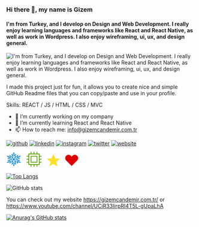 ### Hi there 👋, my name is Gizem
#### I'm from Turkey, and I develop on Design and Web Development. I really enjoy learning languages and frameworks like React and React Native, as well as work in Wordpress. I also enjoy wireframing, ui, ux, and design general.
![I'm from Turkey, and I develop on Design and Web Development. I really enjoy learning languages and frameworks like React and React Native, as well as work in Wordpress. I also enjoy wireframing, ui, ux, and design general.](https://gizemcandemir.com.tr/images/portfolio/bannergithub.png)

I made this project just for fun, it allows you to create nice and simple GitHub Readme files that you can copy/paste and use in your profile.

Skills:  REACT / JS / HTML / CSS / MVC

- 🔭 I’m currently working on my company 
- 🌱 I’m currently learning React and React Native 
- 📫 How to reach me: info@gizemcandemir.com.tr 


[<img src='https://cdn.jsdelivr.net/npm/simple-icons@3.0.1/icons/github.svg' alt='github' height='40'>](https://github.com/mhndsbgyn)  [<img src='https://cdn.jsdelivr.net/npm/simple-icons@3.0.1/icons/linkedin.svg' alt='linkedin' height='40'>](https://www.linkedin.com/in/https://www.linkedin.com/in/gzmcndmrr//)  [<img src='https://cdn.jsdelivr.net/npm/simple-icons@3.0.1/icons/instagram.svg' alt='instagram' height='40'>](https://www.instagram.com/gzmcndmrr/)  [<img src='https://cdn.jsdelivr.net/npm/simple-icons@3.0.1/icons/twitter.svg' alt='twitter' height='40'>](https://twitter.com/mhnds_bgyn)  [<img src='https://cdn.jsdelivr.net/npm/simple-icons@3.0.1/icons/icloud.svg' alt='website' height='40'>](gizemcandemir.com.tr)  

<a href='https://archiveprogram.github.com/'><img src='https://raw.githubusercontent.com/acervenky/animated-github-badges/master/assets/acbadge.gif' width='40' height='40'></a> <a href='https://docs.github.com/en/developers'><img src='https://raw.githubusercontent.com/acervenky/animated-github-badges/master/assets/devbadge.gif' width='40' height='40'></a> <a href='https://stars.github.com/'><img src='https://raw.githubusercontent.com/acervenky/animated-github-badges/master/assets/starbadge.gif' width='35' height='35'></a> <a href='https://docs.github.com/en/github/supporting-the-open-source-community-with-github-sponsors'><img src='https://raw.githubusercontent.com/acervenky/animated-github-badges/master/assets/sponsorbadge.gif' width='35' height='35'></a> 

[![Top Langs](https://github-readme-stats.vercel.app/api/top-langs/?username=mhndsbgyn)](https://github.com/anuraghazra/github-readme-stats)

![GitHub stats](https://github-readme-stats.vercel.app/api?username=mhndsbgyn&show_icons=true)  

   You can check out my website https://gizemcandemir.com.tr/ or https://www.youtube.com/channel/UCiR33IirpRI4T5L-gUpaLhA

[![Anurag's GitHub stats](https://github-readme-stats.vercel.app/api?username=mhndsbgyn)](https://github.com/anuraghazra/github-readme-stats)
